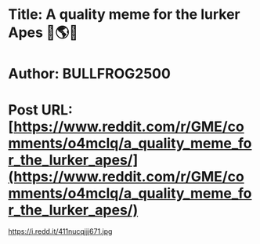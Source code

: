 # Title: A quality meme for the lurker Apes 🦍🌎🦍
# Author: BULLFROG2500
# Post URL: [https://www.reddit.com/r/GME/comments/o4mclq/a_quality_meme_for_the_lurker_apes/](https://www.reddit.com/r/GME/comments/o4mclq/a_quality_meme_for_the_lurker_apes/)


https://i.redd.it/411nucqjjj671.jpg
